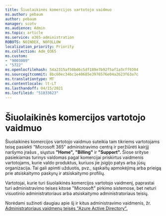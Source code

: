 ```yaml
---
title: Šiuolaikinės komercijos vartotojo vaidmuo
ms.author: pebaum
author: pebaum
manager: scotv
ms.audience: Admin
ms.topic: article
ms.service: o365-administration
ROBOTS: NOINDEX, NOFOLLOW
localization_priority: Priority
ms.collection: Adm_O365
ms.custom:
- "9003009"
- "5722"
ms.openlocfilehash: 54a2315af50bd6c5df189e7b92f5af1a3cff9304
ms.sourcegitcommit: 8bc60ec34bc1e40685e3976576e04a2623f63a7c
ms.translationtype: MT
ms.contentlocale: lt-LT
ms.lasthandoff: 04/15/2021
ms.locfileid: "51833623"
---
```

# <a name="modern-commerce-user-role"></a>Šiuolaikinės komercijos vartotojo vaidmuo

Šiuolaikinės komercijos vartotojo vaidmuo suteikia tam tikriems vartotojams teisę pasiekti "Microsoft 365" administravimo centrą ir peržiūrėti kairįjį naršymo įrašus , siųstus **"Home",** **"Billing"** ir **"Support".** Šiose srityse pasiekiamas turinys valdomas pagal komercijai priskirtus vaidmenis vartotojams, kurie valdo produktus, kuriuos jie įsigijo patys arba jūsų organizacija. Tai gali apimti užduotis, pvz., sąskaitų apmokėjimą arba prieigą prie atsiskaitymo paskyrų ir atsiskaitymo profilių.

Vartotojai, kurie turi šiuolaikinės komercijos vartotojo vaidmenį, paprastai turi administravimo teises kitose "Microsoft" pirkimo sistemose, bet neturi visuotinio administratoriaus arba atsiskaitymo administratoriaus teisių.

Norėdami sužinoti daugiau apie šį ir kitus administravimo vaidmenis, žr. [Administratoriaus vaidmenų teisės "Azure Active Directory".](https://docs.microsoft.com/azure/active-directory/users-groups-roles/directory-assign-admin-roles#modern-commerce-administrator)